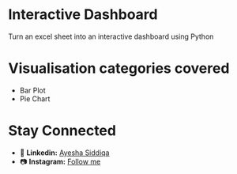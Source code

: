 # Interactive Dashboard
 Turn an excel sheet into an interactive dashboard using Python

# Visualisation categories covered
- Bar Plot
- Pie Chart

# Stay Connected
- 💼 **Linkedin:** [Ayesha Siddiqa](https://www.linkedin.com/in/ayesha67?utm_source=share&utm_campaign=share_via&utm_content=profile&utm_medium=android_app)
- 📷 **Instagram:** [Follow me](https://www.instagram.com/__ayesh_7?igsh=OGQ5ZDc2ODk2ZA==)